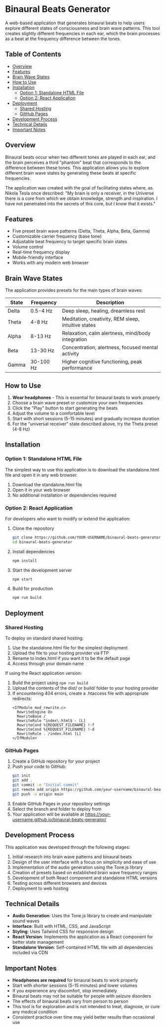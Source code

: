 # Binaural Beats Generator

A web-based application that generates binaural beats to help users explore different states of consciousness and brain wave patterns. This tool creates slightly different frequencies in each ear, which the brain processes as a beat at the frequency difference between the tones.

## Table of Contents
- [Overview](#overview)
- [Features](#features)
- [Brain Wave States](#brain-wave-states)
- [How to Use](#how-to-use)
- [Installation](#installation)
  - [Option 1: Standalone HTML File](#option-1-standalone-html-file)
  - [Option 2: React Application](#option-2-react-application)
- [Deployment](#deployment)
  - [Shared Hosting](#shared-hosting)
  - [GitHub Pages](#github-pages)
- [Development Process](#development-process)
- [Technical Details](#technical-details)
- [Important Notes](#important-notes)

## Overview

Binaural beats occur when two different tones are played in each ear, and the brain perceives a third "phantom" beat that corresponds to the difference between these tones. This application allows you to explore different brain wave states by generating these beats at specific frequencies.

The application was created with the goal of facilitating states where, as Nikola Tesla once described: "My brain is only a receiver, in the Universe there is a core from which we obtain knowledge, strength and inspiration. I have not penetrated into the secrets of this core, but I know that it exists."

## Features

- Five preset brain wave patterns (Delta, Theta, Alpha, Beta, Gamma)
- Customizable carrier frequency (base tone)
- Adjustable beat frequency to target specific brain states
- Volume control
- Real-time frequency display
- Mobile-friendly interface
- Works with any modern web browser

## Brain Wave States

The application provides presets for the main types of brain waves:

| State | Frequency | Description |
|-------|-----------|-------------|
| Delta | 0.5-4 Hz | Deep sleep, healing, dreamless rest |
| Theta | 4-8 Hz | Meditation, creativity, REM sleep, intuitive states |
| Alpha | 8-13 Hz | Relaxation, calm alertness, mind/body integration |
| Beta | 13-30 Hz | Concentration, alertness, focused mental activity |
| Gamma | 30-100 Hz | Higher cognitive functioning, peak performance |

## How to Use

1. **Wear headphones** - This is essential for binaural beats to work properly
2. Choose a brain wave preset or customize your own frequencies
3. Click the "Play" button to start generating the beats
4. Adjust the volume to a comfortable level
5. Start with short sessions (5-15 minutes) and gradually increase duration
6. For the "universal receiver" state described above, try the Theta preset (4-8 Hz)

## Installation

### Option 1: Standalone HTML File

The simplest way to use this application is to download the standalone.html file and open it in any web browser.

1. Download the standalone.html file
2. Open it in your web browser
3. No additional installation or dependencies required

### Option 2: React Application

For developers who want to modify or extend the application:

1. Clone the repository
   ```bash
   git clone https://github.com/YOUR-USERNAME/binaural-beats-generator.git
   cd binaural-beats-generator
   ```

2. Install dependencies
   ```bash
   npm install
   ```

3. Start the development server
   ```bash
   npm start
   ```

4. Build for production
   ```bash
   npm run build
   ```

## Deployment

### Shared Hosting

To deploy on standard shared hosting:

1. Use the standalone.html file for the simplest deployment
2. Upload the file to your hosting provider via FTP
3. Rename to index.html if you want it to be the default page
4. Access through your domain name

If using the React application version:

1. Build the project using `npm run build`
2. Upload the contents of the dist/ or build/ folder to your hosting provider
3. If encountering 404 errors, create a .htaccess file with appropriate redirects:
   ```
   <IfModule mod_rewrite.c>
     RewriteEngine On
     RewriteBase /
     RewriteRule ^index\.html$ - [L]
     RewriteCond %{REQUEST_FILENAME} !-f
     RewriteCond %{REQUEST_FILENAME} !-d
     RewriteRule . /index.html [L]
   </IfModule>
   ```

### GitHub Pages

1. Create a GitHub repository for your project
2. Push your code to GitHub:
   ```bash
   git init
   git add .
   git commit -m "Initial commit"
   git remote add origin https://github.com/your-username/binaural-beats-generator.git
   git push -u origin main
   ```
3. Enable GitHub Pages in your repository settings
4. Select the branch and folder to deploy from
5. Your application will be available at https://your-username.github.io/binaural-beats-generator/

## Development Process

This application was developed through the following stages:

1. Initial research into brain wave patterns and binaural beats
2. Design of the user interface with a focus on simplicity and ease of use
3. Implementation of the audio generation using the Tone.js library
4. Creation of presets based on established brain wave frequency ranges
5. Development of both React component and standalone HTML versions
6. Testing across different browsers and devices
7. Deployment to web hosting

## Technical Details

- **Audio Generation**: Uses the Tone.js library to create and manipulate sound waves
- **Interface**: Built with HTML, CSS, and JavaScript
- **Styling**: Uses Tailwind CSS for responsive design
- **React Version**: Implements the application as a React component for better state management
- **Standalone Version**: Self-contained HTML file with all dependencies included via CDN

## Important Notes

- **Headphones are required** for binaural beats to work properly
- Start with shorter sessions (5-15 minutes) and lower volumes
- If you experience any discomfort, stop immediately
- Binaural beats may not be suitable for people with seizure disorders
- The effects of binaural beats vary from person to person
- This tool is for exploration and is not intended to treat, diagnose, or cure any medical condition
- Consistent practice over time may yield better results than occasional use

